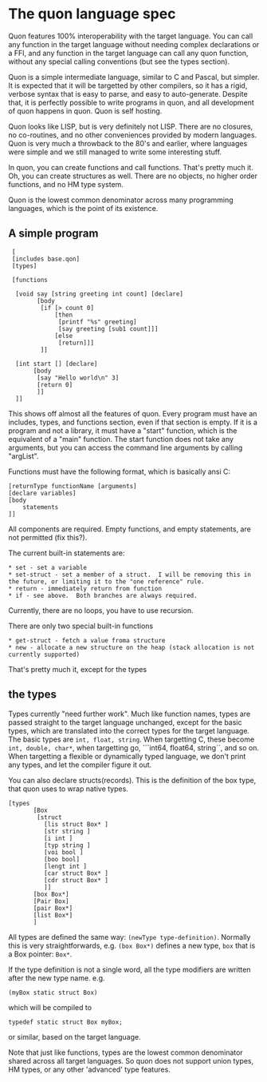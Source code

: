 # The quon language spec

Quon features 100% interoperability with the target language.  You can call any function in the target language without needing complex declarations or a FFI, and any function in the target language can call any quon function, without any special calling conventions (but see the types section).

Quon is a simple intermediate language, similar to C and Pascal, but simpler.  It is expected that it will be targetted by other compilers, so it has a rigid, verbose syntax that is easy to parse, and easy to auto-generate.  Despite that, it is perfectly possible to write programs in quon, and all development of quon happens in quon.  Quon is self hosting.

Quon looks like LISP, but is very definitely not LISP.  There are no closures, no co-routines, and no other conveniences provided by modern languages.  Quon is very much a throwback to the 80's and earlier, where languages were simple and we still managed to write some interesting stuff.

In quon, you can create functions and call functions.  That's pretty much it.  Oh, you can create structures as well.  There are no objects, no higher order functions, and no HM type system.

Quon is the lowest common denominator across many programming languages, which is the point of its existence.

## A simple program

     [
     [includes base.qon]
     [types]

     [functions

      [void say [string greeting int count] [declare]
            [body
             [if [> count 0]
                 [then
                  [printf "%s" greeting]
                  [say greeting [sub1 count]]]
                 [else
                  [return]]]
             ]]

      [int start [] [declare]
           [body
            [say "Hello world\n" 3]
            [return 0]
            ]]
      ]]

This shows off almost all the features of quon.  Every program must have an includes, types, and functions section, even if that section is empty.  If it is a program and not a library, it must have a "start" function, which is the equivalent of a "main" function.  The start function does not take any arguments, but you can access the command line arguments by calling "argList".

Functions must have the following format, which is basically ansi C:

    [returnType functionName [arguments] 
    [declare variables]
    [body
        statements
    ]]

All components are required.  Empty functions, and empty statements, are not permitted (fix this?).

The current built-in statements are:

    * set - set a variable 
    * set-struct - set a member of a struct.  I will be removing this in the future, or limiting it to the "one reference" rule.
    * return - immediately return from function
    * if - see above.  Both branches are always required.   

Currently, there are no loops, you have to use recursion.  

There are only two special built-in functions
    
    * get-struct - fetch a value froma structure
    * new - allocate a new structure on the heap (stack allocation is not currently supported)


That's pretty much it, except for the types

## the types

Types currently "need further work".  Much like function names, types are passed straight to the target language unchanged, except for the basic types, which are translated into the correct types for the target language.  The basic types are ```int, float, string```.  When targetting C, these become ```int, double, char*```, when targetting go, ```int64, float64, string``, and so on.  When targetting a flexible or dynamically typed language, we don't print any types, and let the compiler
figure it out.

You can also declare structs(records).  This is the definition of the box type, that quon uses to wrap native types.

    [types
           [Box
            [struct
              [lis struct Box* ]
              [str string ]
              [i int ]
              [typ string ]
              [voi bool ]
              [boo bool]
              [lengt int ]
              [car struct Box* ]
              [cdr struct Box* ]
              ]]
           [box Box*]
           [Pair Box]
           [pair Box*]
           [list Box*]
           ]

All types are defined the same way:  ```(newType type-definition)```.  Normally this is very straightforwards, e.g. ```(box Box*)``` defines a new type, ```box``` that is a Box pointer: ```Box*```.  

If the type definition is not a single word, all the type modifiers are written after the new type name.  e.g.

    (myBox static struct Box)

which will be compiled to

    typedef static struct Box myBox;

or similar, based on the target language.

Note that just like functions, types are the lowest common denominator shared across all target languages.  So quon does not support union types, HM types, or any other 'advanced' type features.
